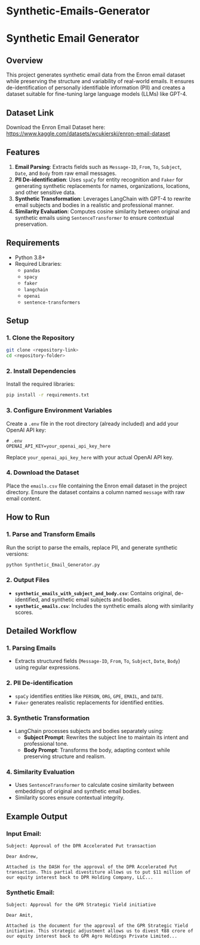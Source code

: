 # Synthetic-Emails-Generator

# Synthetic Email Generator

## Overview
This project generates synthetic email data from the Enron email dataset while preserving the structure and variability of real-world emails. It ensures de-identification of personally identifiable information (PII) and creates a dataset suitable for fine-tuning large language models (LLMs) like GPT-4.

## Dataset Link
Download the Enron Email Dataset here:
https://www.kaggle.com/datasets/wcukierski/enron-email-dataset

## Features
1. **Email Parsing**: Extracts fields such as `Message-ID`, `From`, `To`, `Subject`, `Date`, and `Body` from raw email messages.
2. **PII De-identification**: Uses `spaCy` for entity recognition and `Faker` for generating synthetic replacements for names, organizations, locations, and other sensitive data.
3. **Synthetic Transformation**: Leverages LangChain with GPT-4 to rewrite email subjects and bodies in a realistic and professional manner.
4. **Similarity Evaluation**: Computes cosine similarity between original and synthetic emails using `SentenceTransformer` to ensure contextual preservation.

## Requirements
- Python 3.8+
- Required Libraries:
  - `pandas`
  - `spacy`
  - `faker`
  - `langchain`
  - `openai`
  - `sentence-transformers`

## Setup

### 1. Clone the Repository
```bash
git clone <repository-link>
cd <repository-folder>
```

### 2. Install Dependencies
Install the required libraries:
```bash
pip install -r requirements.txt
```

### 3. Configure Environment Variables
Create a `.env` file in the root directory (already included) and add your OpenAI API key:
```env
# .env
OPENAI_API_KEY=your_openai_api_key_here
```
Replace `your_openai_api_key_here` with your actual OpenAI API key.

### 4. Download the Dataset
Place the `emails.csv` file containing the Enron email dataset in the project directory. Ensure the dataset contains a column named `message` with raw email content.

## How to Run

### 1. Parse and Transform Emails
Run the script to parse the emails, replace PII, and generate synthetic versions:
```bash
python Synthetic_Email_Generator.py
```

### 2. Output Files
- **`synthetic_emails_with_subject_and_body.csv`**: Contains original, de-identified, and synthetic email subjects and bodies.
- **`synthetic_emails.csv`**: Includes the synthetic emails along with similarity scores.

## Detailed Workflow

### 1. Parsing Emails
- Extracts structured fields (`Message-ID`, `From`, `To`, `Subject`, `Date`, `Body`) using regular expressions.

### 2. PII De-identification
- `spaCy` identifies entities like `PERSON`, `ORG`, `GPE`, `EMAIL`, and `DATE`.
- `Faker` generates realistic replacements for identified entities.

### 3. Synthetic Transformation
- LangChain processes subjects and bodies separately using:
  - **Subject Prompt**: Rewrites the subject line to maintain its intent and professional tone.
  - **Body Prompt**: Transforms the body, adapting context while preserving structure and realism.

### 4. Similarity Evaluation
- Uses `SentenceTransformer` to calculate cosine similarity between embeddings of original and synthetic email bodies.
- Similarity scores ensure contextual integrity.

## Example Output

### Input Email:
```plaintext
Subject: Approval of the DPR Accelerated Put transaction

Dear Andrew,

Attached is the DASH for the approval of the DPR Accelerated Put transaction. This partial divestiture allows us to put $11 million of our equity interest back to DPR Holding Company, LLC...
```

### Synthetic Email:
```plaintext
Subject: Approval for the GPR Strategic Yield initiative

Dear Amit,

Attached is the document for the approval of the GPR Strategic Yield initiative. This strategic adjustment allows us to divest ₹88 crore of our equity interest back to GPR Agro Holdings Private Limited...
```

